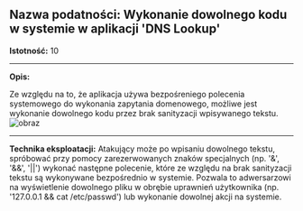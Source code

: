 ## Nazwa podatności: Wykonanie dowolnego kodu w systemie w aplikacji 'DNS Lookup'

**Istotność:** 10

---

**Opis:**

Ze względu na to, że aplikacja używa bezpośreniego polecenia systemowego do wykonania zapytania domenowego, możliwe jest wykonanie dowolnego kodu przez brak sanityzacji wpisywanego tekstu.
![obraz](https://github.com/GrzechuG/PWR-CBE-BAW-mutillidae-2024/assets/93217316/f8425a5f-3c7a-4225-9599-38af212c9d27)


---

**Technika eksploatacji:**
Atakujący może po wpisaniu dowolnego tekstu, spróbować przy pomocy zarezerwowanych znaków specjalnych (np. '&', '&&', '||') wykonać następne polecenie, które ze względu na brak sanityzacji tekstu są wykonywane bezpośrednio w systemie. Pozwala to adwersarzowi na wyświetlenie dowolnego pliku w obrębie uprawnień użytkownika (np. '127.0.0.1 && cat /etc/passwd') lub wykonanie dowolnej akcji na systemie. 


